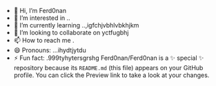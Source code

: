 - 👋 Hi, I’m Ferd0nan
- 👀 I’m interested in ..
- 🌱 I’m currently learning ..,igfchjvbhlvbkhjkm
- 💞️ I’m looking to collaborate on yctfugbhj
- 📫 How to reach me .
- 😄 Pronouns: ...ihydtjytdu
- ⚡ Fun fact: .999tyhytersgrshg
Ferd0nan/Ferd0nan is a ✨ special ✨ repository because its `README.md` (this file) appears on your GitHub profile.
You can click the Preview link to take a look at your changes.
